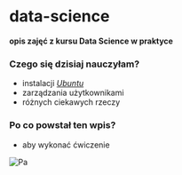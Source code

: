 # data-science
**opis zajęć z kursu Data Science w praktyce**

### Czego się dzisiaj nauczyłam?

* instalacji [_Ubuntu_  ](www.ubuntu.com)
* zarządzania użytkownikami  
* różnych ciekawych rzeczy  

### Po co powstał ten wpis?

* aby wykonać ćwiczenie

![Pa][Pa]

[Pa]: https://blog-n-roll.pl/sites/default/files/waw-bye.gif

